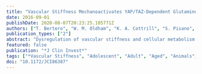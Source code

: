 ```yaml
---
title: "Vascular Stiffness Mechanoactivates YAP/TAZ-Dependent Glutaminolysis to Drive Pulmonary Hypertension"
date: 2016-09-01
publishDate: 2020-08-07T20:23:25.105771Z
authors: ["T. Bertero", "W. M. Oldham", "K. A. Cottrill", "S. Pisano", "R. R. Vanderpool", "Q. Yu", "J. Zhao", "Y. Tai", "Y. Tang", "Y. Y. Zhang", "S. Rehman", "M. Sugahara", "Z. Qi", "J. Gorcsan", "S. O. Vargas", "R. Saggar", "R. Saggar", "W. D. Wallace", "D. J. Ross", "K. J. Haley", "A. B. Waxman", "V. N. Parikh", "T. De Marco", "P. Y. Hsue", "A. Morris", "M. A. Simon", "K. A. Norris", "C. Gaggioli", "J. Loscalzo", "J. Fessel", "S. Y. Chan"]
publication_types: ["2"]
abstract: "Dysregulation of vascular stiffness and cellular metabolism occurs early in pulmonary hypertension (PH). However, the mechanisms by which biophysical properties of the vascular extracellular matrix (ECM) relate to metabolic processes important in PH remain undefined. In this work, we examined cultured pulmonary vascular cells and various types of PH-diseased lung tissue and determined that ECM stiffening resulted in mechanoactivation of the transcriptional coactivators YAP and TAZ (WWTR1). YAP/TAZ activation modulated metabolic enzymes, including glutaminase (GLS1), to coordinate glutaminolysis and glycolysis. Glutaminolysis, an anaplerotic pathway, replenished aspartate for anabolic biosynthesis, which was critical for sustaining proliferation and migration within stiff ECM. In vitro, GLS1 inhibition blocked aspartate production and reprogrammed cellular proliferation pathways, while application of aspartate restored proliferation. In the monocrotaline rat model of PH, pharmacologic modulation of pulmonary vascular stiffness and YAP-dependent mechanotransduction altered glutaminolysis, pulmonary vascular proliferation, and manifestations of PH. Additionally, pharmacologic targeting of GLS1 in this model ameliorated disease progression. Notably, evaluation of simian immunodeficiency virus-infected nonhuman primates and HIV-infected subjects revealed a correlation between YAP/TAZ-GLS activation and PH. These results indicate that ECM stiffening sustains vascular cell growth and migration through YAP/TAZ-dependent glutaminolysis and anaplerosis, and thereby link mechanical stimuli to dysregulated vascular metabolism. Furthermore, this study identifies potential metabolic drug targets for therapeutic development in PH."
featured: false
publication: "*J Clin Invest*"
tags: ["*Vascular Stiffness", "Adolescent", "Adult", "Aged", "Animals", "Child", "Collagen/metabolism", "Endothelial Cells/metabolism", "Extracellular Matrix/*metabolism", "Female", "Glutamic Acid/metabolism", "Humans", "Hypertension; Pulmonary/*metabolism", "Infant", "Intracellular Signaling Peptides and Proteins/*metabolism", "Male", "Mechanotransduction; Cellular", "Middle Aged", "Myocytes; Smooth Muscle/metabolism", "Phosphoproteins/metabolism", "Rats", "Rats; Sprague-Dawley", "Transcription Factors", "Young Adult"]
doi: "10.1172/JCI86387"
---
```



